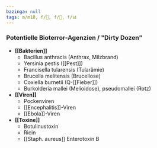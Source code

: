 ```yaml
---
bazinga: null
tags: m/m18, f/🍄, f/🦠, f/📊
---
```

### Potentielle Bioterror-Agenzien / "Dirty Dozen"
- **[[Bakterien]]**
	- Bacillus anthracis (Anthrax, Milzbrand)
	- Yersinia pestis ([[Pest]])
	- Francisella tularensis (Tularämie)
	- Brucella melitensis (Brucellose)
	- Coxiella burnetii (Q-[[Fieber]])
	- Burkolderia mallei (Melioidose), pseudomallei (Rotz)
- **[[Viren]]**
	- Pockenviren
	- [[Encephalitis]]-Viren
	- [[Ebola]]-Viren
- **[[Toxine]]**
	- Botulinustoxin
	- Ricin
	- [[Staph. aureus]] Enterotoxin B